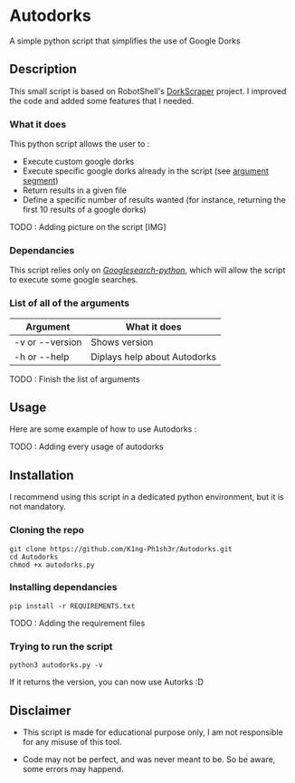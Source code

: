# Autodorks
A simple python script that simplifies the use of Google Dorks

## Description
This small script is based on RobotShell's [DorkScraper](https://github.com/robotshell/dorkScraper) project. I improved the code and added some features that I needed. 

### What it does 
This python script allows the user to :
- Execute custom google dorks
- Execute specific google dorks already in the script (see [argument segment](https://github.com/K1ng-Ph1sh3r/Autodorks/edit/main/README.md#list-of-all-of-the-arguments))
- Return results in a given file
- Define a specific number of results wanted (for instance, returning the first 10 results of a google dorks)

TODO : Adding picture on the script
[IMG]

### Dependancies 

This script relies only on [*Googlesearch-python*](https://pypi.org/project/googlesearch-python/), which will allow the script to execute some google searches.

### List of all of the arguments 

| Argument        | What it does                 | 
| --------------- | ---------------------------- |
| -v or --version | Shows version                |
| -h or --help    | Diplays help about Autodorks |

TODO : Finish the list of arguments

## Usage
Here are some example of how to use Autodorks :

TODO : Adding every usage of autodorks

## Installation
I recommend using this script in a dedicated python environment, but it is not mandatory.

### Cloning the repo 
```
git clone https://github.com/K1ng-Ph1sh3r/Autodorks.git
cd Autodorks
chmod +x autodorks.py
```
### Installing dependancies
```
pip install -r REQUIREMENTS.txt
```
TODO : Adding the requirement files

### Trying to run the script
```
python3 autodorks.py -v
```
If it returns the version, you can now use Autorks :D

## Disclaimer
- This script is made for educational purpose only, I am not responsible for any misuse of this tool.

- Code may not be perfect, and was never meant to be. So be aware, some errors may happend.
